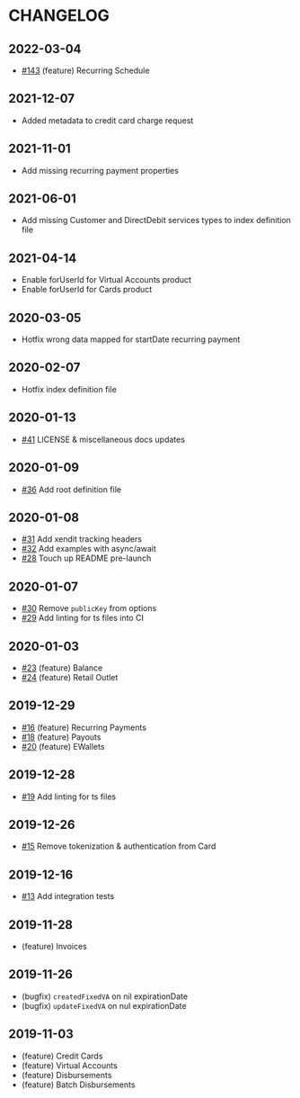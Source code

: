 # CHANGELOG

## 2022-03-04

- [#143](https://github.com/xendit/xendit-node/pull/143) (feature) Recurring Schedule

## 2021-12-07

- Added metadata to credit card charge request

## 2021-11-01

- Add missing recurring payment properties

## 2021-06-01

- Add missing Customer and DirectDebit services types to index definition file

## 2021-04-14

- Enable forUserId for Virtual Accounts product
- Enable forUserId for Cards product

## 2020-03-05

- Hotfix wrong data mapped for startDate recurring payment

## 2020-02-07

- Hotfix index definition file

## 2020-01-13

- [#41](https://github.com/xendit/xendit-node/pull/41) LICENSE & miscellaneous docs updates

## 2020-01-09

- [#36](https://github.com/xendit/xendit-node/pull/31) Add root definition file

## 2020-01-08

- [#31](https://github.com/xendit/xendit-node/pull/31) Add xendit tracking headers
- [#32](https://github.com/xendit/xendit-node/pull/32) Add examples with async/await
- [#28](https://github.com/xendit/xendit-node/pull/28) Touch up README pre-launch

## 2020-01-07

- [#30](https://github.com/xendit/xendit-node/pull/30) Remove `publicKey` from options
- [#29](https://github.com/xendit/xendit-node/pull/29) Add linting for ts files into CI

## 2020-01-03

- [#23](https://github.com/xendit/xendit-node/pull/23) (feature) Balance
- [#24](https://github.com/xendit/xendit-node/pull/24s) (feature) Retail Outlet

## 2019-12-29

- [#16](https://github.com/xendit/xendit-node/pull/16) (feature) Recurring Payments
- [#18](https://github.com/xendit/xendit-node/pull/18) (feature) Payouts
- [#20](https://github.com/xendit/xendit-node/pull/20) (feature) EWallets

## 2019-12-28

- [#19](https://github.com/xendit/xendit-node/pull/19) Add linting for ts files

## 2019-12-26

- [#15](https://github.com/xendit/xendit-node/pull/15) Remove tokenization & authentication from Card

## 2019-12-16

- [#13](https://github.com/xendit/xendit-node/pull/13) Add integration tests

## 2019-11-28

- (feature) Invoices

## 2019-11-26

- (bugfix) `createdFixedVA` on nil expirationDate
- (bugfix) `updateFixedVA` on nul expirationDate

## 2019-11-03

- (feature) Credit Cards
- (feature) Virtual Accounts
- (feature) Disbursements
- (feature) Batch Disbursements
